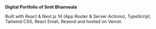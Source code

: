 **Digital Portfolio of Smit Bhamwala**

Built with React & Next.js 14 (App Router & Server Actions), TypeScript, Tailwind CSS, React Email, Resend and hosted on Vercel.
